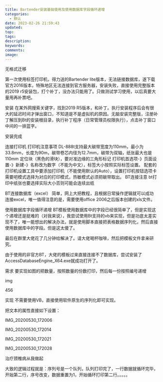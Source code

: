 ```yaml
---
title: Bartender安装基础使用及使用数据库字段循环递增
categories:
  - 默认
date: 2023-02-26 21:59:43
updated:
top:
tags:
description:
keywords:
comments:
image:
---
```

无格式迁移
<!--more-->

第一次使用标签打印机，得力送的Bartender lite版本，无法链接数据库，遂下载官方2016版本，特殊地区无法连接到官方服务器，安装失败，直接使用完整版本的2019 r5安装包，打个补丁，没办法只能用了。只做测试学习使用，以后真要大量用再补票吧。

安装
在某外网搜索关键字，找到2019 R5版本，和补丁。执行安装程序后会有很大的延迟时间才弹出窗口，不知道是不是虚拟机的原因。无脑安装完整版，注册补丁解压到Bt的安装根目录，执行补丁程序（日常管理员权限执行），点击补丁窗口中间的一排蓝字。

安装完成

连接打印机
打印机注意事项
DL-888t支持最大碳带宽度为110mm，最小为33.8mm，长度为90m，碳带卷芯内径为12.7mm，碳带为双轴，纸张最大也是110mm
定位块（黑色的滑块），要对准边缘的三角形标记
打印机首选项-》页面设置-》新建-》名称改为数字（不能为中文），标签大小按照实际标签设置。
配套的打印机设置工具中要添加打印机（不能使用默认的Auto），设置打印机按钮选项卡需要吧模式选择为对应的打印模式，热敏模式必须把碳带取出。
BT连接注意
bt打印中纸张也要选择实际大小否则可能会连续出纸

BT连接数据库（excel）
简单，网上大把教程，且根据日常操作逻辑就可以成功连接excel，唯一值得注意的是，需要使用office 2006之后版本创建的xls文件。

使用数据库字段循环递增
BT模板使用数据库中的字段已经很简单了，但是实现这个递增还是挺难的（对我来说），我尝试使用Bt支持的vb来实现，但是功底太差实现不了，唯一能想出的解决办法，就是使用脚本直接把表格数据序列化，然后直接使用数据库中的字段。但是这太傻了。

最后在群里大佬花了几分钟给解决了。请大佬喝杯咖啡，然后把模板文件拿来研究。

由于使用的非官方BT，大佬的模板过来直接连接不了数据库，尝试安装了AccessDatabaseEngine_X64.exe就成功打开了。

需求
要实现如图的把数量，按照数量的份数打印，然后每一份按照编号递增

img

456

实现
不需要使用VB，直接使用软件原生的序列化即可实现。

把文本的属性直接如下设置：

IMG_20200530_172006

IMG_20200530_172014

IMG_20200530_172021

IMG_20200530_172028

治疗颈椎病从我做起

大致的逻辑过程就是：序列号是一个队列，队列打印完了，一行数据就循环完毕，开始第二行，序号改变，数据重置为1，开始循环打印第二行。。。。。
